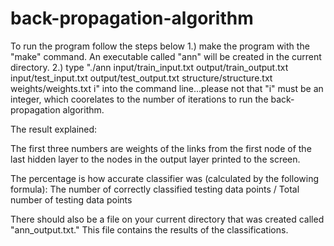 # back-propagation-algorithm
To run the program follow the steps below
1.) make the program with the "make" command. An executable called "ann" will be created in the current directory.
2.) type "./ann input/train_input.txt output/train_output.txt input/test_input.txt output/test_output.txt structure/structure.txt weights/weights.txt i" into the command line...please not that "i" must be an integer, which coorelates to the number of iterations to run the back-propagation algorithm.

The result explained:

The first three numbers are weights of the links from the first node of the last hidden layer to the nodes in the output layer printed to the screen.

The percentage is how accurate classifier was (calculated by the following formula):
The number of correctly classified testing data points / Total number of testing data points

There should also be a file on your current directory that was created called "ann_output.txt." This file contains the results of the classifications.

